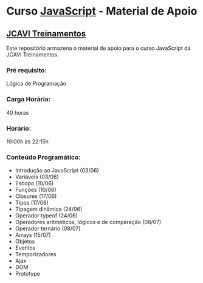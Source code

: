 # Curso [JavaScript](https://www.jcavitreinamentos.com.br/javascript) - Material de Apoio
## [JCAVI Treinamentos](https://www.jcavitreinamentos.com.br)

Este repositório armazena o material de apoio para o curso JavaScript da JCAVI Treinamentos.

### Pré requisito:
Lógica de Programação

### Carga Horária:
40 horas

### Horário:
19:00h às 22:15h

### Conteúdo Programático:
* Introdução ao JavaScript (03/06)
* Variáveis (03/06)
* Escopo (10/06)
* Funções (10/06)
* Closures (17/06)
* Tipos (17/06)
* Tipagem dinâmica (24/06)
* Operador typeof (24/06)
* Operadores aritméticos, lógicos e de comparação (08/07)
* Operador ternário (08/07)
* Arrays (15/07)
* Objetos
* Eventos
* Temporizadores
* Ajax
* DOM
* Prototype
